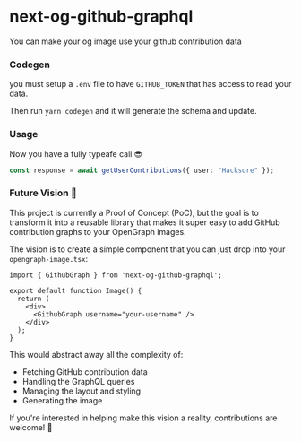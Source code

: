 # next-og-github-graphql

You can make your og image use your github contribution data

### Codegen
you must setup a `.env` file to have `GITHUB_TOKEN` that has access to read your data.

Then run `yarn codegen` and it will generate the schema and update.

### Usage

Now you have a fully typeafe call 😎

```ts
const response = await getUserContributions({ user: "Hacksore" });
```

### Future Vision 🚀

This project is currently a Proof of Concept (PoC), but the goal is to transform it into a reusable library that makes it super easy to add GitHub contribution graphs to your OpenGraph images.

The vision is to create a simple component that you can just drop into your `opengraph-image.tsx`:

```tsx
import { GithubGraph } from 'next-og-github-graphql';

export default function Image() {
  return (
    <div>
      <GithubGraph username="your-username" />
    </div>
  );
}
```

This would abstract away all the complexity of:
- Fetching GitHub contribution data
- Handling the GraphQL queries
- Managing the layout and styling
- Generating the image

If you're interested in helping make this vision a reality, contributions are welcome! 🎉
